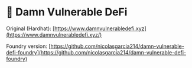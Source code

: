 # 💸 Damn Vulnerable DeFi

Original (Hardhat): [https://www.damnvulnerabledefi.xyz](https://www.damnvulnerabledefi.xyz/)

Foundry version: [https://github.com/nicolasgarcia214/damn-vulnerable-defi-foundry](https://github.com/nicolasgarcia214/damn-vulnerable-defi-foundry)

